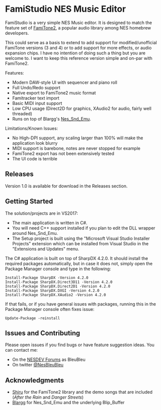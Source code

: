 # FamiStudio NES Music Editor
FamiStudio is a very simple NES Music editor. It is designed to match the feature set of [FamiTone2](https://shiru.untergrund.net/code.shtml "FamiTone2"), a popular audio library among NES homebrew developers.

This could serve as a basis to extend to add support for modified/unofficial FamiTone versions (3 and 4) or to add support for more effects, or audio expansion chips. I have no intention of doing such a thing but you are welcome to. I want to keep this reference version simple and on-par with FamiTone2.

Features:
- Modern DAW-style UI with sequencer and piano roll
- Full Undo/Redo support
- Native export to FamiTone2 music format
- Famitracker text import
- Basic MIDI input support
- Low CPU usage (Direct2D for graphics, XAudio2 for audio, fairly well threaded)
- Runs on top of Blargg's [Nes_Snd_Emu](http://www.slack.net/~ant/libs/audio.html#Nes_Snd_Emu "Nes_Snd_Emu").

Limitations/Known Issues:
- No High-DPI support, any scaling larger than 100% will make the application look blurry
- MIDI support is barebone, notes are never stopped for example
- FamiTone2 export has not been extensively tested
- The UI code is terrible

## Releases
Version 1.0 is available for download in the Releases section.
## Getting Started
The solution/projects are in VS2017:
- The main application is written in C#.
- You will need C++ support installed if you plan to edit the DLL wrapper around Nes_Snd_Emu.
- The Setup project is built using the "Microsoft Visual Studio Installer Projects" extension which can be installed from Visual Studio in the "Extensions and Updates" menu.

The C# application is built on top of SharpDX 4.2.0. It should install the required packages automatically, but in case it does not, simply open the Package Manager console and type in the following:
```
Install-Package SharpDX -Version 4.2.0
Install-Package SharpDX.Direct3D11 -Version 4.2.0
Install-Package SharpDX.Direct2D1 -Version 4.2.0
Install-Package SharpDX.DXGI -Version 4.2.0
Install-Package SharpDX.XAudio2 -Version 4.2.0
```
If that fails, or if you have general issues with packages, running this in the Package Manager console often fixes issue:
```
Update-Package -reinstall
```
## Issues and Contributing
Please open issues if you find bugs or have feature suggestion ideas. 
You can contact me:
- On the [NESDEV Forums](https://forums.nesdev.com/) as BleuBleu 
- On twitter [@NesBleuBleu](http://www.twitter.com/nesbleubleu)

## Acknowledgments
- [Shiru](https://shiru.untergrund.net/code.shtml) for the FamiTone2 library and the demo songs that are included (_After the Rain_ and _Danger Streets_)
- [Blargg](http://www.slack.net/~ant/) for Nes_Snd_Emu and the underlying Blip_Buffer

